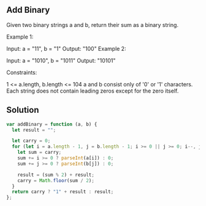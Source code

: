 ## Add Binary

Given two binary strings a and b, return their sum as a binary string.

Example 1:

Input: a = "11", b = "1"
Output: "100"
Example 2:

Input: a = "1010", b = "1011"
Output: "10101"

Constraints:

1 <= a.length, b.length <= 104
a and b consist only of '0' or '1' characters.
Each string does not contain leading zeros except for the zero itself.

## Solution

```javascript
var addBinary = function (a, b) {
  let result = "";

  let carry = 0;
  for (let i = a.length - 1, j = b.length - 1; i >= 0 || j >= 0; i--, j--) {
    let sum = carry;
    sum += i >= 0 ? parseInt(a[i]) : 0;
    sum += j >= 0 ? parseInt(b[j]) : 0;

    result = (sum % 2) + result;
    carry = Math.floor(sum / 2);
  }
  return carry ? "1" + result : result;
};
```
